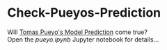 # Check-Pueyos-Prediction
Will [Tomas Pueyo's Model Prediction](https://twitter.com/tomaspueyo/status/1276464644429766672) come true?<br>
Open the *pueyo.ipynb* Jupyter notebook for details...
